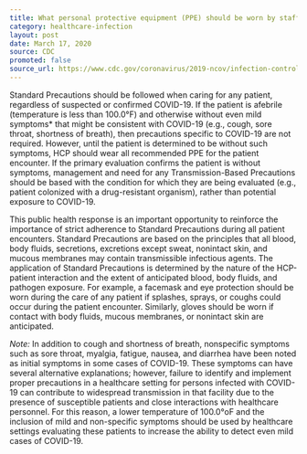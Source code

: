 ```yaml
---
title: What personal protective equipment (PPE) should be worn by staff who are providing care to asymptomatic patients with a history of exposure to COVID-19?
category: healthcare-infection
layout: post
date: March 17, 2020
source: CDC
promoted: false
source_url: https://www.cdc.gov/coronavirus/2019-ncov/infection-control/infection-prevention-control-faq.html
---
```


Standard Precautions should be followed when caring for any patient, regardless of suspected or confirmed COVID-19. If the patient is afebrile (temperature is less than 100.0°F) and otherwise without even mild symptoms* that might be consistent with COVID-19 (e.g., cough, sore throat, shortness of breath), then precautions specific to COVID-19 are not required. However, until the patient is determined to be without such symptoms, HCP should wear all recommended PPE for the patient encounter. If the primary evaluation confirms the patient is without symptoms, management and need for any Transmission-Based Precautions should be based with the condition for which they are being evaluated (e.g., patient colonized with a drug-resistant organism), rather than potential exposure to COVID-19.

This public health response is an important opportunity to reinforce the importance of strict adherence to Standard Precautions during all patient encounters. Standard Precautions are based on the principles that all blood, body fluids, secretions, excretions except sweat, nonintact skin, and mucous membranes may contain transmissible infectious agents. The application of Standard Precautions is determined by the nature of the HCP-patient interaction and the extent of anticipated blood, body fluids, and pathogen exposure. For example, a facemask and eye protection should be worn during the care of any patient if splashes, sprays, or coughs could occur during the patient encounter. Similarly, gloves should be worn if contact with body fluids, mucous membranes, or nonintact skin are anticipated.

_Note:_ In addition to cough and shortness of breath, nonspecific symptoms such as sore throat, myalgia, fatigue, nausea, and diarrhea have been noted as initial symptoms in some cases of COVID-19. These symptoms can have several alternative explanations; however, failure to identify and implement proper precautions in a healthcare setting for persons infected with COVID-19 can contribute to widespread transmission in that facility due to the presence of susceptible patients and close interactions with healthcare personnel. For this reason, a lower temperature of 100.0°oF and the inclusion of mild and non-specific symptoms should be used by healthcare settings evaluating these patients to increase the ability to detect even mild cases of COVID-19.
